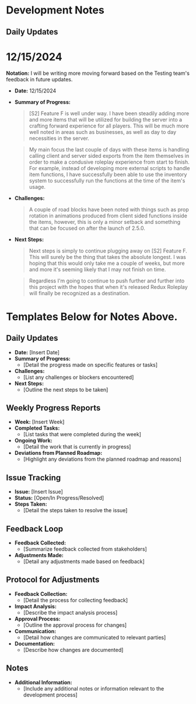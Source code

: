 # Development Notes

## Daily Updates
# 12/15/2024
**Notation:** I will be writing more moving forward based on the Testing team's feedback in future updates. 

- **Date:** 12/15/2024
- **Summary of Progress:**
  > [S2] Feature F is well under way. I have been steadily adding more and more items that will be utilized for building the server into a crafting forward experience for all players. This will be much more well noted in areas such as businesses, as well as day to day necessities in the server.

  > My main focus the last couple of days with these items is handling calling client and server sided exports from the item themselves in order to make a condusive roleplay experience from start to finish. For example, instead of developing more external scripts to handle item functions, I have successfully been able to use the inventory system to successfully run the functions at the time of the item's usage. 

- **Challenges:**
  > A couple of road blocks have been noted with things such as prop rotation in animations produced from client sided functions inside the items, however, this is only a minor setback and something that can be focused on after the launch of 2.5.0.

- **Next Steps:**
  > Next steps is simply to continue plugging away on [S2] Feature F. This will surely be the thing that takes the absolute longest. I was hoping that this would only take me a couple of weeks, but more and more it's seeming likely that I may not finish on time. 

  > Regardless I'm going to continue to push further and further into this project with the hopes that when it's released Redux Roleplay will finally be recognized as a destination. 


# Templates Below for Notes Above.

## Daily Updates
- **Date:** [Insert Date]
- **Summary of Progress:**
  - [Detail the progress made on specific features or tasks]
- **Challenges:**
  - [List any challenges or blockers encountered]
- **Next Steps:**
  - [Outline the next steps to be taken]

## Weekly Progress Reports
- **Week:** [Insert Week]
- **Completed Tasks:**
  - [List tasks that were completed during the week]
- **Ongoing Work:**
  - [Detail the work that is currently in progress]
- **Deviations from Planned Roadmap:**
  - [Highlight any deviations from the planned roadmap and reasons]

## Issue Tracking
- **Issue:** [Insert Issue]
- **Status:** [Open/In Progress/Resolved]
- **Steps Taken:**
  - [Detail the steps taken to resolve the issue]

## Feedback Loop
- **Feedback Collected:**
  - [Summarize feedback collected from stakeholders]
- **Adjustments Made:**
  - [Detail any adjustments made based on feedback]

## Protocol for Adjustments
- **Feedback Collection:**
  - [Detail the process for collecting feedback]
- **Impact Analysis:**
  - [Describe the impact analysis process]
- **Approval Process:**
  - [Outline the approval process for changes]
- **Communication:**
  - [Detail how changes are communicated to relevant parties]
- **Documentation:**
  - [Describe how changes are documented]

## Notes
- **Additional Information:**
  - [Include any additional notes or information relevant to the development process]